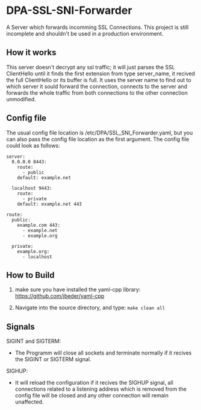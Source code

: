 # DPA-SSL-SNI-Forwarder

A Server which forwards incomming SSL Connections. This project is still incomplete and shouldn't be
used in a production environment.

## How it works

This server doesn't decrypt any ssl traffic; it will just parses the SSL ClientHello until it finds
the first extension from type server_name, it recived the full ClientHello or its buffer is full.
It uses the server name to find out to which server it sould forward the connection, connects to
the server and forwards the whole traffic from both connections to the other connection unmodified. 

## Config file

The usual config file location is /etc/DPA/SSL_SNI_Forwarder.yaml, but you can
also pass the config file location as the first argument. The config file could look as follows:

```
server:
  0.0.0.0 8443:
    route:
      - public
    default: example.net

  localhost 9443:
    route:
      - private
    default: example.net 443

route:
  public:
    example.com 443:
      - example.net
      - example.org

  private:
    example.org:
      - localhost
```

## How to Build

1) make sure you have installed the yaml-cpp library:
https://github.com/jbeder/yaml-cpp

2) Navigate into the source directory, and type:
```make clean all```

## Signals

SIGINT and SIGTERM:
-  The Programm will close all sockets and terminate normally if it recives the SIGINT or SIGTERM signal.

SIGHUP:
 - It will reload the configuration if it recives the SIGHUP signal, all connections related to a listening address which
is removed from the config file will be closed and any other connection will remain unaffected.
